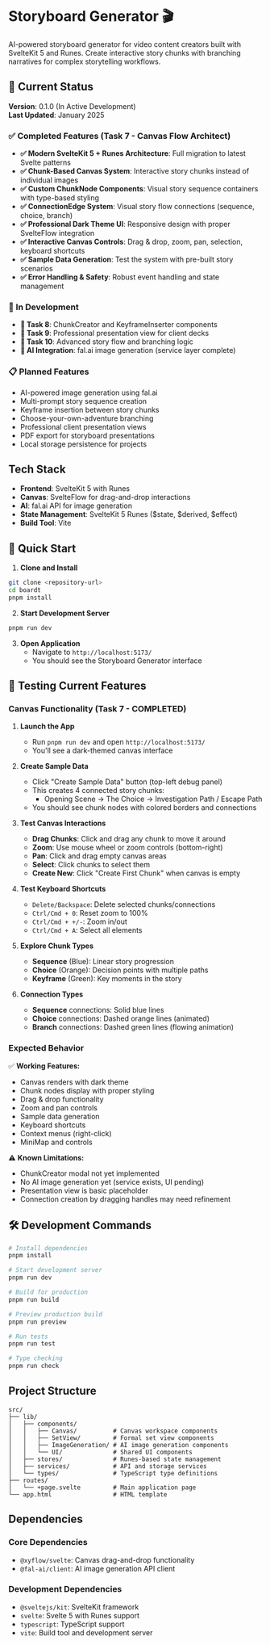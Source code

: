 # Storyboard Generator 🎬

AI-powered storyboard generator for video content creators built with SvelteKit 5 and Runes. Create interactive story chunks with branching narratives for complex storytelling workflows.

## 🎯 Current Status

**Version**: 0.1.0 (In Active Development)  
**Last Updated**: January 2025

### ✅ Completed Features (Task 7 - Canvas Flow Architect)

- **✅ Modern SvelteKit 5 + Runes Architecture**: Full migration to latest Svelte patterns
- **✅ Chunk-Based Canvas System**: Interactive story chunks instead of individual images
- **✅ Custom ChunkNode Components**: Visual story sequence containers with type-based styling
- **✅ ConnectionEdge System**: Visual story flow connections (sequence, choice, branch)
- **✅ Professional Dark Theme UI**: Responsive design with proper SvelteFlow integration
- **✅ Interactive Canvas Controls**: Drag & drop, zoom, pan, selection, keyboard shortcuts
- **✅ Sample Data Generation**: Test the system with pre-built story scenarios
- **✅ Error Handling & Safety**: Robust event handling and state management

### 🚧 In Development

- **🔄 Task 8**: ChunkCreator and KeyframeInserter components
- **🔄 Task 9**: Professional presentation view for client decks
- **🔄 Task 10**: Advanced story flow and branching logic
- **🔄 AI Integration**: fal.ai image generation (service layer complete)

### 📋 Planned Features

- AI-powered image generation using fal.ai
- Multi-prompt story sequence creation
- Keyframe insertion between story chunks
- Choose-your-own-adventure branching
- Professional client presentation views
- PDF export for storyboard presentations
- Local storage persistence for projects

## Tech Stack

- **Frontend**: SvelteKit 5 with Runes
- **Canvas**: SvelteFlow for drag-and-drop interactions
- **AI**: fal.ai API for image generation
- **State Management**: SvelteKit 5 Runes ($state, $derived, $effect)
- **Build Tool**: Vite

## 🚀 Quick Start

1. **Clone and Install**
```bash
git clone <repository-url>
cd boardt
pnpm install
```

2. **Start Development Server**
```bash
pnpm run dev
```

3. **Open Application**
   - Navigate to `http://localhost:5173/`
   - You should see the Storyboard Generator interface

## 🧪 Testing Current Features

### Canvas Functionality (Task 7 - COMPLETED)

1. **Launch the App**
   - Run `pnpm run dev` and open `http://localhost:5173/`
   - You'll see a dark-themed canvas interface

2. **Create Sample Data**
   - Click "Create Sample Data" button (top-left debug panel)
   - This creates 4 connected story chunks:
     - Opening Scene → The Choice → Investigation Path / Escape Path
   - You should see chunk nodes with colored borders and connections

3. **Test Canvas Interactions**
   - **Drag Chunks**: Click and drag any chunk to move it around
   - **Zoom**: Use mouse wheel or zoom controls (bottom-right)
   - **Pan**: Click and drag empty canvas areas
   - **Select**: Click chunks to select them
   - **Create New**: Click "Create First Chunk" when canvas is empty

4. **Test Keyboard Shortcuts**
   - `Delete/Backspace`: Delete selected chunks/connections
   - `Ctrl/Cmd + 0`: Reset zoom to 100%
   - `Ctrl/Cmd + +/-`: Zoom in/out
   - `Ctrl/Cmd + A`: Select all elements

5. **Explore Chunk Types**
   - **Sequence** (Blue): Linear story progression
   - **Choice** (Orange): Decision points with multiple paths
   - **Keyframe** (Green): Key moments in the story

6. **Connection Types**
   - **Sequence** connections: Solid blue lines
   - **Choice** connections: Dashed orange lines (animated)
   - **Branch** connections: Dashed green lines (flowing animation)

### Expected Behavior

✅ **Working Features:**
- Canvas renders with dark theme
- Chunk nodes display with proper styling
- Drag & drop functionality
- Zoom and pan controls
- Sample data generation
- Keyboard shortcuts
- Context menus (right-click)
- MiniMap and controls

⚠️  **Known Limitations:**
- ChunkCreator modal not yet implemented
- No AI image generation yet (service exists, UI pending)
- Presentation view is basic placeholder
- Connection creation by dragging handles may need refinement

## 🛠️ Development Commands

```bash
# Install dependencies
pnpm install

# Start development server
pnpm run dev

# Build for production
pnpm run build

# Preview production build
pnpm run preview

# Run tests
pnpm run test

# Type checking
pnpm run check
```

## Project Structure

```
src/
├── lib/
│   ├── components/
│   │   ├── Canvas/          # Canvas workspace components
│   │   ├── SetView/         # Formal set view components
│   │   ├── ImageGeneration/ # AI image generation components
│   │   └── UI/              # Shared UI components
│   ├── stores/              # Runes-based state management
│   ├── services/            # API and storage services
│   └── types/               # TypeScript type definitions
├── routes/
│   └── +page.svelte         # Main application page
└── app.html                 # HTML template
```

## Dependencies

### Core Dependencies
- `@xyflow/svelte`: Canvas drag-and-drop functionality
- `@fal-ai/client`: AI image generation API client

### Development Dependencies
- `@sveltejs/kit`: SvelteKit framework
- `svelte`: Svelte 5 with Runes support
- `typescript`: TypeScript support
- `vite`: Build tool and development server
